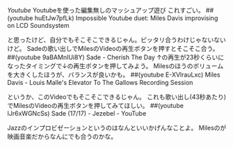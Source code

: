 *Youtube* Youtubeを使った編集無しのマッシュアップ遊び
これすごい。
 ##(youtube huEtJw7pfLk)  Impossible Youtube duet: Miles Davis improvising on LCD Soundsystem

と思ったけど、自分でもそこそこできるじゃん。ピッタリ合うわけじゃないないけど。
Sadeの歌い出しでMilesのVideoの再生ボタンを押すとそこそこ合う。
 ##(youtube 9aBAMnIUi8Y)  Sade - Cherish The Day
↑の再生が23秒くらいになったタイミングで↓の再生ボタンを押してみよう。
Milesのほうのボリュームを大きくしたほうが、バランスが良いかも。
 ##(youtube E-XVlrauLxc)  Miles Davis - Louis Malle's Elevator To The Gallows Recording Session

というか、このVideoでもそこそこできるじゃん。
これも歌い出し(43秒あたり)でMilesのVideoの再生ボタンを押してみてほしい。
 ##(youtube IJr6xWGNcSs)  Sade (17/17) - Jezebel       - YouTube

Jazzのインプロビゼーションというのはなんといいかげんなことよ。
Milesのが映画音楽だからなんにでも合うのかな。
